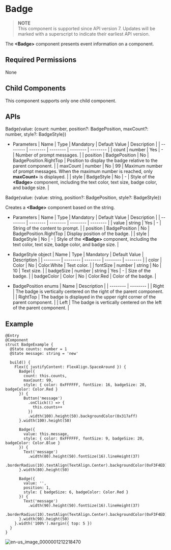 # Badge


> **NOTE**<br>
> This component is supported since API version 7. Updates will be marked with a superscript to indicate their earliest API version.


The **&lt;Badge&gt;** component presents event information on a component.


## Required Permissions

None


## Child Components

This component supports only one child component.


## APIs

Badge(value: {count: number, position?: BadgePosition, maxCount?: number, style?: BadgeStyle})

- Parameters
  | Name | Type | Mandatory | Default Value | Description |
  | -------- | -------- | -------- | -------- | -------- |
  | count | number | Yes | - | Number of prompt messages. |
  | position | BadgePosition | No | BadgePosition.RightTop | Position to display the badge relative to the parent component. |
  | maxCount | number | No | 99 | Maximum number of prompt messages. When the maximum number is reached, only **maxCount+** is displayed. |
  | style | BadgeStyle | No | - | Style of the **&lt;Badge&gt;** component, including the text color, text size, badge color, and badge size. |

Badge(value: {value: string, position?: BadgePosition, style?: BadgeStyle})

Creates a **&lt;Badge&gt;** component based on the string.

- Parameters
  | Name | Type | Mandatory | Default Value | Description |
  | -------- | -------- | -------- | -------- | -------- |
  | value | string | Yes | - | String of the content to prompt. |
  | position | BadgePosition | No | BadgePosition.RightTop | Display position of the badge. |
  | style | BadgeStyle | No | - | Style of the **&lt;Badge&gt;** component, including the text color, text size, badge color, and badge size. |

- BadgeStyle object
  | Name | Type | Mandatory | Default Value | Description | 
  | -------- | -------- | -------- | -------- | -------- |
  | color | Color | No | Color.White | Text color. | 
  | fontSize | number \| string | No | 10 | Text size. | 
  | badgeSize | number \| string | Yes | - | Size of the badge. | 
  | badgeColor | Color | No | Color.Red | Color of the badge. | 

- BadgePosition enums
  | Name | Description | 
  | -------- | -------- |
  | Right | The badge is vertically centered on the right of the parent component. | 
  | RightTop | The badge is displayed in the upper right corner of the parent component. | 
  | Left | The badge is vertically centered on the left of the parent component. | 


## Example


```
@Entry
@Component
struct BadgeExample {
  @State counts: number = 1
  @State message: string = 'new'

  build() {
    Flex({ justifyContent: FlexAlign.SpaceAround }) {
      Badge({
        count: this.counts,
        maxCount: 99,
        style: { color: 0xFFFFFF, fontSize: 16, badgeSize: 20, badgeColor: Color.Red }
      }) {
        Button('message')
          .onClick(() => {
            this.counts++
          })
          .width(100).height(50).backgroundColor(0x317aff)
      }.width(100).height(50)

      Badge({
        value: this.message,
        style: { color: 0xFFFFFF, fontSize: 9, badgeSize: 20, badgeColor: Color.Blue }
      }) {
        Text('message')
          .width(80).height(50).fontSize(16).lineHeight(37)
          .borderRadius(10).textAlign(TextAlign.Center).backgroundColor(0xF3F4ED)
      }.width(80).height(50)

      Badge({
        value: '',
        position: 1,
        style: { badgeSize: 6, badgeColor: Color.Red }
      }) {
        Text('message')
          .width(90).height(50).fontSize(16).lineHeight(37)
          .borderRadius(10).textAlign(TextAlign.Center).backgroundColor(0xF3F4ED)
      }.width(90).height(50)
    }.width('100%').margin({ top: 5 })
  }
}
```

![en-us_image_0000001212218470](figures/en-us_image_0000001212218470.gif)
